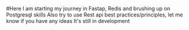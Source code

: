 #Here I am starting my journey in Fastap, Redis and brushing up on Postgresql skills
Also try to use Rest api best practices/principles, let me know if you have any ideas
It's still in development
